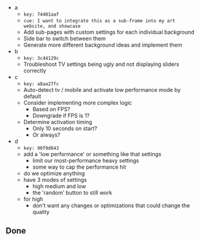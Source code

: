 - a
    - `key: 74401aaf`
    - `cue: I want to integrate this as a sub-frame into my art website, and showcase`
    - Add sub-pages with custom settings for each individual background
    - Side bar to switch between them
    - Generate more different background ideas and implement them
- b
    - `key: 3c44129c`
    - Troubleshoot TV settings being ugly and not displaying sliders correctly
- c
    - `key: a8aa27fc`
    - Auto-detect tv / mobile and activate low performance mode by default
    - Consider implementing more complex logic
        - Based on FPS?
        - Downgrade if FPS is 1?
    - Determine activation timing
        - Only 10 seconds on start?
        - Or always?
- d
    - `key: 90f9d643`
    - add a 'low performance' or something like that settings
        - limit our most-performance heavy settings
        - some way to cap the performance hit
    - do we optimize anything
    - have 3 modes of settings
        - high medium and low
        - the 'random' button to still work
    - for high
        - don't want any changes or optimizations that could change the quality
## Done
